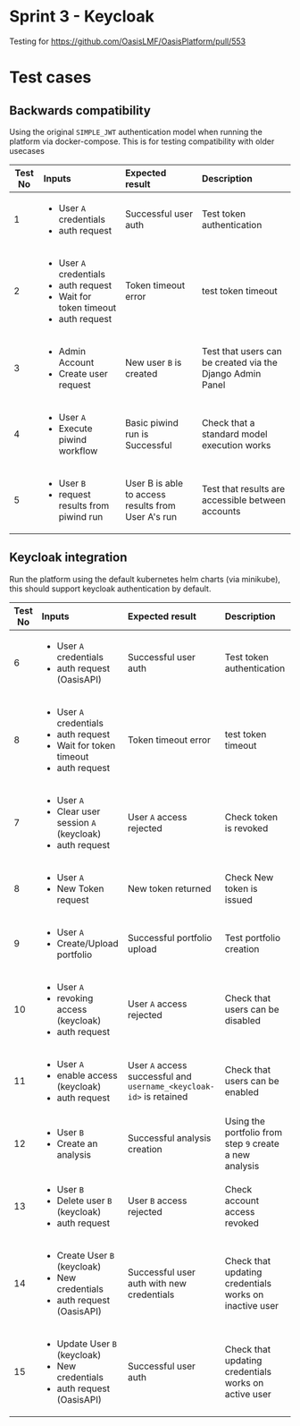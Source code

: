 Sprint 3 - Keycloak
===================

Testing for https://github.com/OasisLMF/OasisPlatform/pull/553

# Test cases

## Backwards compatibility

Using the original `SIMPLE_JWT` authentication model when running the platform via docker-compose. This is for testing compatibility with older usecases


| Test No  | Inputs | Expected result | Description  |
|---|:---|:---|:---|
| 1        | <ul><li> User `A` credentials </li><li> auth request </li></ul> | Successful user auth | Test token authentication |
| 2        | <ul><li> User `A` credentials </li><li> auth request </li><li> Wait for token timeout </li><li> auth request  </li></ul> | Token timeout error | test token timeout  |
| 3        | <ul><li> Admin Account </li><li> Create user request </li></ul> | New user `B` is created | Test that users can be created via the Django Admin Panel |
| 4        |  <ul><li> User `A` </li><li> Execute piwind workflow </li></ul>  | Basic piwind run is Successful | Check that a standard model execution works |
| 5        |  <ul><li> User `B` </li><li> request results from piwind run </li></ul> | User B is able to access results from User A's run | Test that results are accessible between accounts |


## Keycloak integration

Run the platform using the default kubernetes helm charts (via minikube), this should support keycloak authentication by default.

| Test No  | Inputs | Expected result | Description  |
|---|:---|:---|:---|
| 6       | <ul><li> User `A` credentials </li><li> auth request (OasisAPI) </li></ul> | Successful user auth | Test token authentication |
| 8       | <ul><li> User `A` credentials </li><li> auth request </li><li> Wait for token timeout </li><li> auth request  </li></ul> | Token timeout error | test token timeout  |
| 7       | <ul><li> User `A`  </li><li> Clear user session `A` (keycloak)  </li><li> auth request </li></ul> | User `A` access rejected | Check token is revoked |
| 8       | <ul><li> User `A`  </li><li> New Token request </li></ul> | New token returned | Check New token is issued |
| 9       | <ul><li> User `A` </li><li> Create/Upload portfolio </li></ul> | Successful portfolio upload | Test portfolio creation |
| 10      | <ul><li> User `A`  </li><li> revoking access (keycloak) </li><li> auth request  </li></ul> | User `A` access rejected | Check that users can be disabled |
| 11      | <ul><li> User `A`  </li><li> enable access (keycloak) </li><li> auth request  </li></ul> | User `A` access successful and `username_<keycloak-id>` is retained | Check that users can be enabled |
| 12      | <ul><li> User `B` </li><li> Create an analysis </li></ul>  | Successful analysis creation | Using the portfolio from step `9` create a new analysis |
| 13      | <ul><li> User `B`  </li><li> Delete user `B` (keycloak)  </li><li> auth request </li></ul> | User `B` access rejected | Check account access revoked |
| 14      | <ul><li> Create User `B` (keycloak)</li><li> New credentials </li><li> auth request (OasisAPI) </li></ul>  |  Successful user auth with new credentials |Check that updating credentials works on inactive user |
| 15      | <ul><li> Update User `B` (keycloak)</li><li> New credentials </li><li> auth request (OasisAPI) </li></ul>  |  Successful user auth | Check that updating credentials works on active user |


